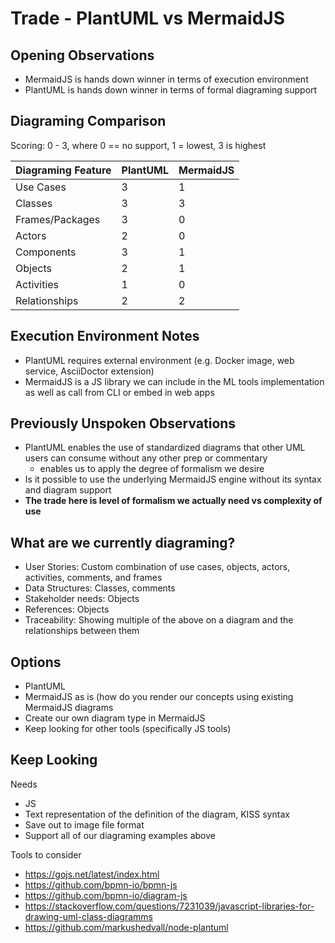 # Trade - PlantUML vs MermaidJS

## Opening Observations

- MermaidJS is hands down winner in terms of execution environment
- PlantUML is hands down winner in terms of formal diagraming support

## Diagraming Comparison

Scoring: 0 - 3, where 0 == no support, 1 = lowest, 3 is highest

|Diagraming Feature |PlantUML |MermaidJS|
|-----------------|--------|---------|
|Use Cases |3|1|
|Classes   |3|3|
|Frames/Packages|3|0|
|Actors    |2|0|
|Components|3|1|
|Objects   |2|1|
|Activities|1|0|
|Relationships|2|2|

## Execution Environment Notes

- PlantUML requires external environment (e.g. Docker image, web service, AsciiDoctor extension)
- MermaidJS is a JS library we can include in the ML tools implementation as well as call from CLI or embed in web apps

## Previously Unspoken Observations

- PlantUML enables the use of standardized diagrams that other UML users can consume without any other prep or commentary
	- enables us to apply the degree of formalism we desire
- Is it possible to use the underlying MermaidJS engine without its syntax and diagram support
- **The trade here is level of formalism we actually need vs complexity of use**

## What are we currently diagraming?

- User Stories: Custom combination of use cases, objects, actors, activities, comments, and frames
- Data Structures: Classes, comments
- Stakeholder needs: Objects
- References: Objects
- Traceability: Showing multiple of the above on a diagram and the relationships between them

## Options

- PlantUML
- MermaidJS as is (how do you render our concepts using existing MermaidJS diagrams
- Create our own diagram type in MermaidJS
- Keep looking for other tools (specifically JS tools)
	
## Keep Looking

Needs
- JS
- Text representation of the definition of the diagram, KISS syntax
- Save out to image file format
- Support all of our diagraming examples above

Tools to consider
- https://gojs.net/latest/index.html
- https://github.com/bpmn-io/bpmn-js
- https://github.com/bpmn-io/diagram-js
- https://stackoverflow.com/questions/7231039/javascript-libraries-for-drawing-uml-class-diagramms
- https://github.com/markushedvall/node-plantuml